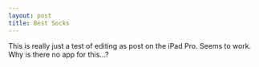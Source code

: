 ```yaml
---
layout: post
title: Best Socks
---
```


This is really just a test of editing as post on the iPad Pro. Seems to work. Why is there no app for this...?
